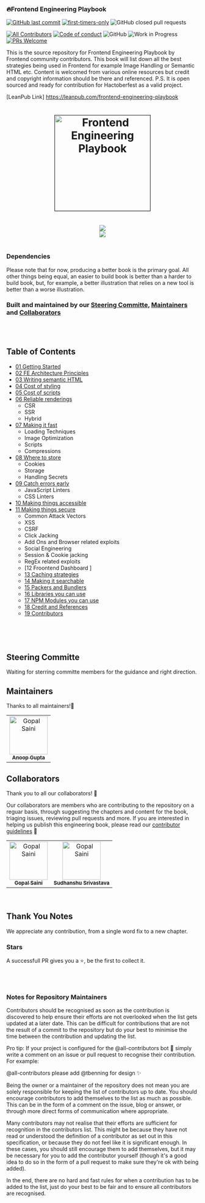 

### 🔥Frontend Engineering Playbook 



[![GitHub last commit](https://img.shields.io/github/last-commit/anoop-gupt/frontend-engineering-playbook?style=flat-square)](https://github.com/anoop-gupt/frontend-engineering-playbook/commits/master)
[![first-timers-only](https://img.shields.io/badge/first--timers--only-friendly-blue.svg?style=flat-square)](https://www.firsttimersonly.com/)
![GitHub closed pull requests](https://img.shields.io/github/issues-pr-closed/anoop-gupt/frontend-engineering-playbook?style=flat-square)

[![All Contributors](https://img.shields.io/badge/all_contributors-5-orange.svg?style=flat-square)](#contributors)
[![Code of conduct](https://img.shields.io/badge/code%20of-conduct-ff69b4.svg?style=flat-square)](https://github.com/anoop-gupt/frontend-engineering-playbook/blob/master/CODE-OF-CONDUCT.md)
![GitHub](https://img.shields.io/github/license/anoop-gupt/frontend-engineering-playbook?color=blue&style=flat-square)
![Work in Progress](https://img.shields.io/badge/Status-Work%20in%20progress-orange?style=flat-square)
[![PRs Welcome](https://img.shields.io/badge/PRs-welcome-brightgreen.svg?style=flat-square)](https://github.com/anoop-gupt/frontend-engineering-playbook/pulls)


This is the source repository for Frontend Engineering Playbook by Frontend community contributors. This book will list down all the best strategies being used in Frontend for example Image Handling or Semantic HTML etc.
Content is welcomed from various online resources but credit and copyright information should be there and referenced.
P.S. It is open sourced and ready for contribution for Hactoberfest as a valid project.

[LeanPub Link] https://leanpub.com/frontend-engineering-playbook

<h1 align="center">
  <img src="frontend-engineering-playbook.png" alt="Frontend Engineering Playbook" width="250" border="1">
</h1>

<br/>

<div align="center">
  <img src="https://img.shields.io/badge/Playbook-Frontend%20Engineering-brightgreen">  
</div>
<div align="center">
  <img src=https://img.shields.io/badge/Last%20Updated-10%20Oct%202019-red">
</div>


<br/>

### Dependencies
Please note that for now, producing a better book is the primary goal. All other things being equal, an easier to build book is better than a harder to build book, but, for example, a better illustration that relies on a new tool is better than a worse illustration.

### Built and maintained by our [Steering Committe](#sterring-committe), [Maintainers](#maintainers) and [Collaborators](#collaborators)

<br/><br/>

## Table of Contents
- [01 Getting Started](sections/01-getting-started)
- [02 FE Architecture Principles](/sections/02-fe-architecture-principles)
- [03 Writing semantic HTML](sections/03-writing-semantic-html)
- [04 Cost of styling](sections/04-cost-of-scripts)
- [05 Cost of scripts](sections/05-cost-of-styling)
- [06 Reliable renderings](sections/06-reliable-renderings)
  - CSR
  - SSR
  - Hybrid
- [07 Making it fast](sections/07-making-it-fast)
  - Loading Techniques
  - Image Optimization 
  - Scripts
  - Compressions
- [08 Where to store](sections/08-where-to-store)
  - Cookies
  - Storage
  - Handling Secrets
- [09 Catch errors early](sections/09-catch-errors-early/linters.md) 
  - JavaScript Linters
  - CSS Linters
- [10 Making things accessible](sections/10-making-things-accessible)
- [11 Making things secure](sections/11-making-things-secure)
  - Common Attack Vectors
  - XSS
  - CSRF
  - Click Jacking
  - Add Ons and Browser related exploits
  - Social Engineering
  - Session & Cookie jacking
  - RegEx related exploits
  - [12 Froontend Dashboard ]
  - [13 Caching strategies](sections/12-caching-strategies)
  - [14 Making it searchable](sections/13-making-it-searchable)
  - [15 Packers and Bundlers](sections/13-making-it-searchable)
  - [16 Libraries you can use](sections/15-libraries-you-can-use)
  - [17 NPM Modules you can use](sections/16-modules-you-can-use)
  - [18 Credit and References](sections/16-modules-you-can-use)
  - [19 Contributors](sections/18-contributors)


<br/><br/><br/>
## Steering Committe
Waiting for sterring committe members for the guidance and right direction.

## Maintainers
Thanks to all maintainers!🙏
<table>
<tr>
    <td align="center"><a href="https://github.com/anoop-gupt"><img src=https://avatars2.githubusercontent.com/u/1118525?s=460&v=4" width="100px;" alt="Gopal Saini"/><br /><sub><b>Anoop Gupta</b></sub></a>
  </td>
  
  </tr>
  </table>


## Collaborators

Thank you to all our collaborators! 🙏

Our collaborators are members who are contributing to the repository on a reguar basis, through suggesting the chapters and content for the book, triaging issues, reviewing pull requests and more. If you are interested in helping us publish this engineering book, please read our [contributor guidelines](CONTRIBUTING.md) 🎉

<!-- ALL-CONTRIBUTORS-LIST:START - Do not remove or modify this section -->
<table>
<tr>
    <td align="center"><a href="https://github.com/gsaini"><img src="https://avatars3.githubusercontent.com/u/1699577?s=460&v=4" width="100px;" alt="Gopal Saini"/><br /><sub><b>Gopal Saini</b></sub></a>
  </td>
   <td align="center"><a href="https://github.com/ssriv48"><img src="https://avatars3.githubusercontent.com/u/11516981?s=460&v=4" width="100px;" alt="Gopal Saini"/><br /><sub><b>Sudhanshu Srivastava</b></sub></a>
  </td>
  
  </tr>
  </table>

<br/>

## Thank You Notes

We appreciate any contribution, from a single word fix to a new chapter. 

### Stars

A successfull PR gives you a ⭐, be the first to collect it.



<br/><br/>

### Notes for Repository Maintainers

Contributors should be recognised as soon as the contribution is discovered to help ensure their efforts are not overlooked when the list gets updated at a later date. This can be difficult for contributions that are not the result of a commit to the repository but do your best to minimise the time between the contribution and updating the list.

Pro tip: If your project is configured for the @all-contributors bot 🤖 simply write a comment on an issue or pull request to recognise their contribution. For example:

@all-contributors please add @tbenning for design ✨

Being the owner or a maintainer of the repository does not mean you are solely responsible for keeping the list of contributors up to date. You should encourage contributors to add themselves to the list as much as possible. This can be in the form of a comment on the issue, blog or answer, or through more direct forms of communication where appropriate.

Many contributors may not realise that their efforts are sufficient for recognition in the contributors list. This might be because they have not read or understood the definition of a contributor as set out in this specification, or because they do not feel like it is significant enough. In these cases, you should still encourage them to add themselves, but it may be necessary for you to add the contributor yourself (though it's a good idea to do so in the form of a pull request to make sure they're ok with being added).

In the end, there are no hard and fast rules for when a contribution has to be added to the list, just do your best to be fair and to ensure all contributors are recognised.

